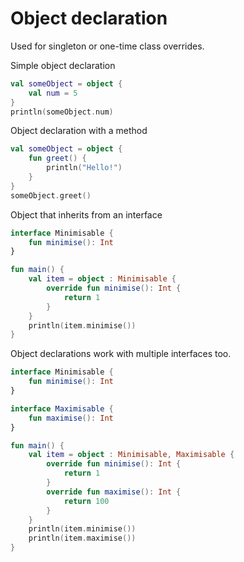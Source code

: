 # Object declaration

Used for singleton or one-time class overrides.

Simple object declaration

```kotlin
val someObject = object {
    val num = 5
}
println(someObject.num)
```

Object declaration with a method

```kotlin
val someObject = object {
    fun greet() {
        println("Hello!")
    }
}
someObject.greet()
```

Object that inherits from an interface

```kotlin
interface Minimisable {
    fun minimise(): Int
}

fun main() {
    val item = object : Minimisable {
        override fun minimise(): Int {
            return 1
        }
    }
    println(item.minimise())
}
```

Object declarations work with multiple interfaces too.

```kotlin
interface Minimisable {
    fun minimise(): Int
}

interface Maximisable {
    fun maximise(): Int
}

fun main() {
    val item = object : Minimisable, Maximisable {
        override fun minimise(): Int {
            return 1
        }
        override fun maximise(): Int {
            return 100
        }
    }
    println(item.minimise())
    println(item.maximise())
}
```
